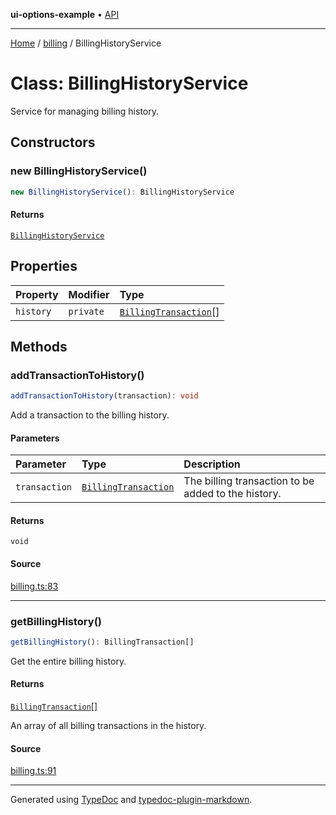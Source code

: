 **ui-options-example** • [API](../../README.md)

***

[Home](../../README.md) / [billing](../README.md) / BillingHistoryService

# Class: BillingHistoryService

Service for managing billing history.

## Constructors

### new BillingHistoryService()

```ts
new BillingHistoryService(): BillingHistoryService
```

#### Returns

[`BillingHistoryService`](BillingHistoryService.md)

## Properties

| Property | Modifier | Type |
| :------ | :------ | :------ |
| `history` | `private` | [`BillingTransaction`](../interfaces/BillingTransaction.md)[] |

## Methods

### addTransactionToHistory()

```ts
addTransactionToHistory(transaction): void
```

Add a transaction to the billing history.

#### Parameters

| Parameter | Type | Description |
| :------ | :------ | :------ |
| `transaction` | [`BillingTransaction`](../interfaces/BillingTransaction.md) | The billing transaction to be added to the history. |

#### Returns

`void`

#### Source

[billing.ts:83](https://github.com/tgreyuk/typedoc-plugin-markdown-examples/blob/5f3948e/examples/01-typedoc-plugin-markdown/src/billing.ts#L83)

***

### getBillingHistory()

```ts
getBillingHistory(): BillingTransaction[]
```

Get the entire billing history.

#### Returns

[`BillingTransaction`](../interfaces/BillingTransaction.md)[]

An array of all billing transactions in the history.

#### Source

[billing.ts:91](https://github.com/tgreyuk/typedoc-plugin-markdown-examples/blob/5f3948e/examples/01-typedoc-plugin-markdown/src/billing.ts#L91)

***

Generated using [TypeDoc](https://typedoc.org) and [typedoc-plugin-markdown](https://typedoc-plugin-markdown.org).
